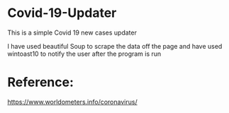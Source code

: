 # Covid-19-Updater
This is a simple Covid 19 new cases updater

I have used beautiful Soup to scrape the data off the page and have used wintoast10 to notify the user after the program is run
# Reference:
https://www.worldometers.info/coronavirus/
